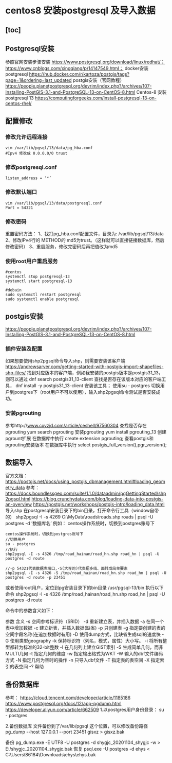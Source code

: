 # centos8 安装postgresql 及导入数据
[toc]
---
## Postgresql安装
参照官网安装步骤安装
https://www.postgresql.org/download/linux/redhat/；
https://www.cnblogs.com/xingqiang/p/14147549.html；
docker安装postgresql
https://hub.docker.com/r/kartoza/postgis/tags?page=1&ordering=last_updated
postgis安装（官网教程）
https://people.planetpostgresql.org/devrim/index.php?/archives/107-Installing-PostGIS-3.1-and-PostgreSQL-13-on-CentOS-8.html
Centos-8 安装postgresql 13
https://computingforgeeks.com/install-postgresql-13-on-centos-rhel/

## 配置修改
### 修改允许远程连接
```shell
vim /var/lib/pgsql/13/data/pg_hba.conf
#Ipv4 修改成 0.0.0.0/0 trust
```
### 修改postgresql.conf
```shell
listen_address = ‘*’
```
### 修改默认端口
```shell
vim /var/lib/pgsql/13/data/postgresql.conf
Port = 54321
```
### 修改密码
重置密码方法：
1、找打pg_hba.conf配置文件，目录为: /var/lib/pgsql/13/data
2、修改IPv4行的 METHOD的 md5为trust。（这样就可以直接链接数据库，然后修改密码）
3、重启服务，修改完密码后再把值改为md5
### 使用root用户重启服务
```shell
#centos
systemctl stop postgresql-13
systemctl start postgresql-13

#debain
sudo systemctl restart postgresql
sudo systemctl enable postgresql 
```

## postgis安装
https://people.planetpostgresql.org/devrim/index.php?/archives/107-Installing-PostGIS-3.1-and-PostgreSQL-13-on-CentOS-8.html

### 插件安装及配置
如果想要使用shp2pgsql命令导入shp，则需要安装该客户端
https://andrewsarver.com/getting-started-with-postgis-import-shapefiles-shp-files/
找到对应版本的客户端，例如我安装的postgis版本是postgis31_13，则可以通过
dnf search postgis31_13-client 查找是否存在该版本对应的客户端工具，
dnf install -y postgis31_13-client  安装该工具；
使用su - postgres 切换用户到postgres下（root用户不可以使用），输入shp2pgsql命令测试是否安装成功。
### 安装pgrouting
参考http://www.cxyzjd.com/article/ceshell/97560304
查找是否存在pgrouting
yum search pgrouting 
安装pgrouting
yum install pgrouting_13
创建pgrount扩展
在数据库中执行 create extension pgrouting;
查看postgis和pgrouting安装版本
在数据库中执行 select postgis_full_version(),pgr_version();

## 数据导入
官方文档：
https://postgis.net/docs/using_postgis_dbmanagement.html#loading_geometry_data
参考：
https://docs.boundlessgeo.com/suite/1.1.0/dataadmin/pgGettingStarted/shp2pgsql.html
https://blog.crunchydata.com/blog/loading-data-into-postgis-an-overview
https://postgis.net/workshops/postgis-intro/loading_data.html
导入shp
在postgresql安装目录下的bin目录，打开命令行工具（window自带的）
shp2pgsql -I -s 4269 C:\MyData\roads\roads.shp roads | psql -U postgres -d ’数据库名’
例如：
centos操作系统时，切换到postgres账号下

```shell
centos操作系统时，切换到postgres账号下
//切换用户
su - postgres
//执行
shp2pgsql -I -s 4326 /tmp/road_hainan/road_hn.shp road_hn | psql -U postgres -d route

//-p 54321代表数据库端口,-S(大写的)代表把多线、面转成简单要素
shp2pgsql -I -s 4326 -S /tmp/road_hainan/road_hn.shp road_hn | psql -U postgres -d route -p 23451
```

或者使用root用户，定位到pg安装目录下的bin目录
/usr/pgsql-13/bin
执行以下命令
shp2pgsql -I -s 4326 /tmp/road_hainan/road_hn.shp road_hn | psql -U postgres -d route

命令中的参数含义如下：

参数    含义
-s    空间参考标识符（SRID）
-d   重新建立表，并插入数据
-a   在同一个表中增加数据
-c  建立新表，并插入数据(缺省)
-p  只创建表
-g    指定要创建的表的空间字段名称(在追加数据时有用)
-D     使用dump方式，比缺省生成sql的速度快
-G     使用类型geography
-k    保持标识符（列名，模式，属性）大小写。
-i     将所有整型都转为标准的32-bit整数
-I     在几何列上建立GIST索引
-S    生成简单几何，而非MULTI几何
-t    指定几何的维度
-w    指定输出格式为WKT
-W    输入的dbf文件编码方式
-N    指定几何为空时的操作
-n    只导入dbf文件
-T    指定表的表空间
-X    指定索引的表空间
-?    帮助

## 备份数据库
参考：
https://cloud.tencent.com/developer/article/1185186
https://www.postgresql.org/docs/12/app-pgdump.html
https://developer.aliyun.com/article/662509
1.以postgres用户身份登录：
su - postgres

2.备份数据库
文件备份到了/var/lib/pgsql 这个位置，可以修改备份路径
pg_dump --host 127.0.0.1 --port 23451 gisxz > gisxz.bak



备份
pg_dump.exe -E UTF8 -U postgres -d shygjc_20201104_shygjc -w > E:/shygjc_20201104_shygjc.bak
恢复
psql.exe -U postgres -d ehys < C:\Users\86184\Downloads\ehys\ehys.bak